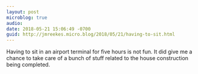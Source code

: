 ```yaml
---
layout: post
microblog: true
audio: 
date: 2018-05-21 15:06:49 -0700
guid: http://jmreekes.micro.blog/2018/05/21/having-to-sit.html
---
```

Having to sit in an airport terminal for five hours is not fun. It did give me a chance to take care of a bunch of stuff related to the house construction being completed. 
